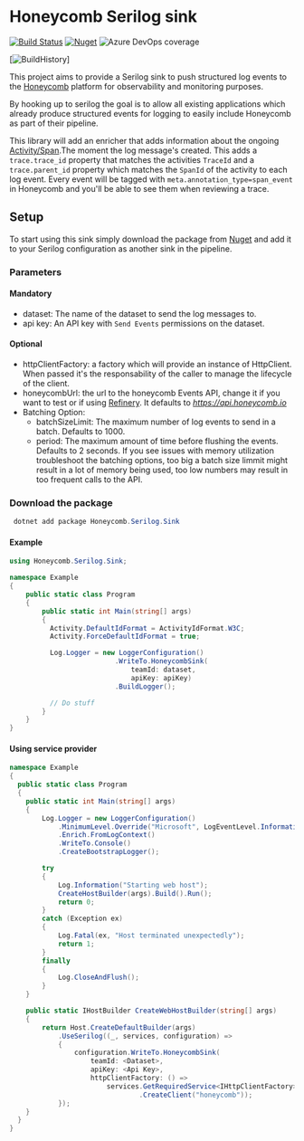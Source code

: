 # Honeycomb Serilog sink

[![Build Status](https://dev.azure.com/evilpilaf/Honeycomb%20Serilog%20sink/_apis/build/status/evilpilaf.HoneycombSerilogSink?branchName=master)](https://dev.azure.com/evilpilaf/Honeycomb%20Serilog%20sink/_build/latest?definitionId=5&branchName=master) [![Nuget](https://img.shields.io/nuget/vpre/Honeycomb.Serilog.Sink)](<(https://www.nuget.org/packages/Honeycomb.Serilog.Sink)>) ![Azure DevOps coverage](https://img.shields.io/azure-devops/coverage/evilpilaf/Honeycomb%20Serilog%20sink/5)

[![BuildHistory](https://buildstats.info/azurepipelines/chart/evilpilaf/Honeycomb%20Serilog%20sink/5)]

This project aims to provide a Serilog sink to push structured log events to the [Honeycomb](https://www.honeycomb.io/) platform for observability and monitoring purposes.

By hooking up to serilog the goal is to allow all existing applications which already produce structured events for logging to easily include Honeycomb as part of their pipeline.

This library will add an enricher that adds information about the ongoing [Activity/Span](https://github.com/open-telemetry/opentelemetry-dotnet/blob/main/src/OpenTelemetry.Api/README.md#introduction-to-opentelemetry-net-tracing-api).The moment the log message's created.
This adds a `trace.trace_id` property that matches the activities `TraceId` and a `trace.parent_id` property which matches the `SpanId` of the activity to each log event.
Every event will be tagged with `meta.annotation_type=span_event` in Honeycomb and you'll be able to see them when reviewing a trace.

## Setup

To start using this sink simply download the package from [Nuget](https://www.nuget.org/packages/Honeycomb.Serilog.Sink/) and add it to your Serilog configuration as another sink in the pipeline.

### Parameters

#### Mandatory

- dataset: The name of the dataset to send the log messages to.
- api key: An API key with `Send Events` permissions on the dataset.

#### Optional

- httpClientFactory: a factory which will provide an instance of HttpClient. When passed it's the responsability of the caller to manage the lifecycle of the client.
- honeycombUrl: the url to the honeycomb Events API, change it if you want to test or if using [Refinery](https://docs.honeycomb.io/manage-data-volume/refinery/). It defaults to _https://api.honeycomb.io_
- Batching Option:
  - batchSizeLimit: The maximum number of log events to send in a batch. Defaults to 1000.
  - period: The maximum amount of time before flushing the events. Defaults to 2 seconds.
 If you see issues with memory utilization troubleshoot the batching options, too big a batch size limmit might result in a lot of memory being used, too low numbers may result in too frequent calls to the API.

### Download the package

```powershell
 dotnet add package Honeycomb.Serilog.Sink
```

#### Example

```csharp
using Honeycomb.Serilog.Sink;

namespace Example
{
    public static class Program
    {
        public static int Main(string[] args)
        {
          Activity.DefaultIdFormat = ActivityIdFormat.W3C;
          Activity.ForceDefaultIdFormat = true;

          Log.Logger = new LoggerConfiguration()
                          .WriteTo.HoneycombSink(
                              teamId: dataset,
                              apiKey: apiKey)
                          .BuildLogger();

          // Do stuff
        }
    }
}
```

#### Using service provider

```csharp
namespace Example
{
  public static class Program
  {
    public static int Main(string[] args)
    {
        Log.Logger = new LoggerConfiguration()
            .MinimumLevel.Override("Microsoft", LogEventLevel.Information)
            .Enrich.FromLogContext()
            .WriteTo.Console()
            .CreateBootstrapLogger();

        try
        {
            Log.Information("Starting web host");
            CreateHostBuilder(args).Build().Run();
            return 0;
        }
        catch (Exception ex)
        {
            Log.Fatal(ex, "Host terminated unexpectedly");
            return 1;
        }
        finally
        {
            Log.CloseAndFlush();
        }
    }

    public static IHostBuilder CreateWebHostBuilder(string[] args)
    {
        return Host.CreateDefaultBuilder(args)
            .UseSerilog((_, services, configuration) =>
            {
                configuration.WriteTo.HoneycombSink(
                    teamId: <Dataset>,
                    apiKey: <Api Key>,
                    httpClientFactory: () =>
                        services.GetRequiredService<IHttpClientFactory>()
                                .CreateClient("honeycomb"));
            });
    }
  }
}

```
